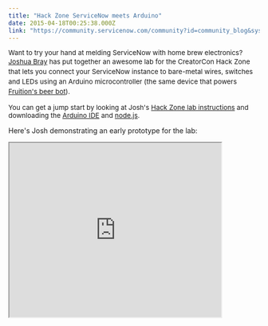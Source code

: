 ```yaml
---
title: "Hack Zone ServiceNow meets Arduino"
date: 2015-04-18T00:25:38.000Z
link: "https://community.servicenow.com/community?id=community_blog&sys_id=45dc6665dbd0dbc01dcaf3231f96198e"
---
```

<p><span style="font-size: 13.3333330154419px;">Want to try your hand at melding ServiceNow with home brew electronics?   </span><a __default_attr="24305" __jive_macro_name="user" class="jive_macro_user jive_macro" data-objecttype="3" data-orig-content="Joshua Bray" href="/community?id=community_user_profile&user=bb035a25db1c1fc09c9ffb651f9619c9" modifiedtitle="true" style="font-size: 10pt; line-height: 1.5em;" title="Joshua Bray">Joshua Bray</a><span style="font-size: 10pt; line-height: 1.5em;"> has put together an awesome lab for the CreatorCon Hack Zone that lets you connect your ServiceNow instance to bare-metal wires, switches and LEDs using an Arduino microcontroller (the same device that powers </span><a title="" _jive_internal="true" href="/community?id=community_blog&sys_id=057c22e1dbd0dbc01dcaf3231f96199b" style="font-size: 10pt; line-height: 1.5em;">Fruition's beer bot</a><span style="font-size: 10pt; line-height: 1.5em;">). </span></p><p></p><p><span style="font-size: 13.3333330154419px;"> You can get a jump start by looking at Josh's </span><a title="ithub.com/chengdu28/ServiceNow-Arduino-Integration/blob/master/README.md" href="https://github.com/chengdu28/ServiceNow-Arduino-Integration/blob/master/README.md" style="font-size: 13.3333330154419px;">Hack Zone lab instructions</a><span style="font-size: 13.3333330154419px;"> and downloading the </span><a title="duino.cc/en/main/software" href="http://arduino.cc/en/main/software" style="font-size: 13.3333330154419px;">Arduino IDE</a><span style="font-size: 13.3333330154419px;"> and </span><a title="odejs.org/download/" href="https://nodejs.org/download/" style="font-size: 13.3333330154419px;">node.js</a><span style="font-size: 13.3333330154419px;">.</span></p><p></p><p>Here's Josh demonstrating an early prototype for the lab:</p><p><iframe src="https://youtube.com/embed/pl5pivZ0Pz4" width="425" height="350"/></p><p></p><p>And here's the hardware in action as you'll find in the Hack Zone.</p><p><img  alt="ArduinoPic.jpg" class="image-1 jive-image" src="fb8be77ddb5893049c9ffb651f961941.iix" style="height: 349px; width: 620px;"/></p>